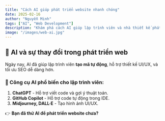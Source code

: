 ```yaml
---
title: "Cách AI giúp phát triển website nhanh chóng"
date: 2025-02-16
author: "Nguyễn Minh"
tags: ["AI", "Web Development"]
description: "Khám phá cách AI giúp lập trình viên và nhà thiết kế phát triển website nhanh hơn và hiệu quả hơn."
image: "/images/web-ai.jpg"
---
```


## 🚀 AI và sự thay đổi trong phát triển web

Ngày nay, AI đã giúp lập trình viên **tạo mã tự động**, hỗ trợ thiết kế UI/UX, và tối ưu SEO dễ dàng hơn.

### 🔹 Công cụ AI phổ biến cho lập trình viên:
1. **ChatGPT** - Hỗ trợ viết code và gợi ý thuật toán.
2. **GitHub Copilot** - Hỗ trợ code tự động trong IDE.
3. **Midjourney, DALL·E** - Tạo hình ảnh UI/UX.

👉 **Bạn đã thử AI để phát triển website chưa?**
